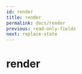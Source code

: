 ```yaml
---
id: render
title: render
permalink: docs/render
previous: read-only-fields
next: replace-state
---
```


# render

